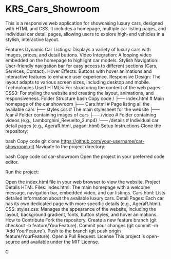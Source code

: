 # KRS_Cars_Showroom
This is a responsive web application for showcasing luxury cars, designed with HTML and CSS. It includes a homepage, multiple car listing pages, and individual car detail pages, allowing users to explore high-end vehicles in a stylish, interactive layout.

Features
Dynamic Car Listings: Displays a variety of luxury cars with images, prices, and detail buttons.
Video Integration: A looping video embedded on the homepage to highlight car models.
Stylish Navigation: User-friendly navigation bar for easy access to different sections (Cars, Services, Contact).
Hover Effects: Buttons with hover animations and interactive features to enhance user experience.
Responsive Design: The layout adapts to various screen sizes, including desktop and mobile.
Technologies Used
HTML5: For structuring the content of the web pages.
CSS3: For styling the website and creating the layout, animations, and responsiveness.
Folder Structure
bash
Copy code
/
├── index.html             # Main homepage of the car showroom
├── Cars.html              # Page listing all the available cars
├── styles.css             # The main stylesheet for the website
├── /car                   # Folder containing images of cars
├── /video                 # Folder containing videos (e.g., Lamborghini_Revuelto_2.mp4)
└── /details               # Individual car detail pages (e.g., AgeraR.html, pagani.html)
Setup Instructions
Clone the repository:

bash
Copy code
git clone https://github.com/your-username/car-showroom.git
Navigate to the project directory:

bash
Copy code
cd car-showroom
Open the project in your preferred code editor.

Run the project:

Open the index.html file in your web browser to view the website.
Project Details
HTML Files:
index.html: The main homepage with a welcome message, navigation bar, embedded video, and car listings.
Cars.html: Lists detailed information about the available luxury cars.
Detail Pages: Each car has its own dedicated page with more specific details (e.g., AgeraR.html).
CSS:
styles.css: Manages the appearance of the website, including the layout, background gradient, fonts, button styles, and hover animations.
How to Contribute
Fork the repository.
Create a new feature branch (git checkout -b feature/YourFeature).
Commit your changes (git commit -m 'Add YourFeature').
Push to the branch (git push origin feature/YourFeature).
Open a Pull Request.
License
This project is open-source and available under the MIT License.

C
